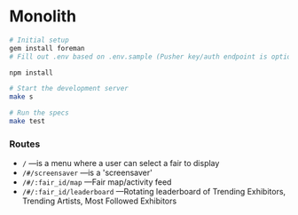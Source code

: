 # Monolith

```bash
# Initial setup
gem install foreman
# Fill out .env based on .env.sample (Pusher key/auth endpoint is optional)

npm install

# Start the development server
make s

# Run the specs
make test
```

### Routes

* `/` —is a menu where a user can select a fair to display
* `/#/screensaver` —is a 'screensaver'
* `/#/:fair_id/map` —Fair map/activity feed
* `/#/:fair_id/leaderboard` —Rotating leaderboard of Trending Exhibitors, Trending Artists, Most Followed Exhibitors
